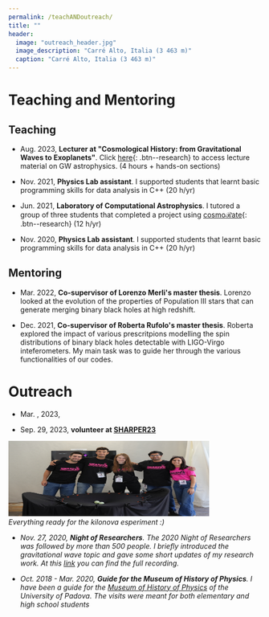 ```yaml
---
permalink: /teachANDoutreach/
title: ""
header:
  image: "outreach_header.jpg"
  image_description: "Carré Alto, Italia (3 463 m)"
  caption: "Carré Alto, Italia (3 463 m)"
---
```

# Teaching and Mentoring

## Teaching

* Aug. 2023, **Lecturer at "Cosmological History: from Gravitational Waves to Exoplanets"**. Click [here](/Brazil/){: .btn--research} to access lecture material on GW astrophysics. (4 hours + hands-on sections)

* Nov. 2021, **Physics Lab assistant**. I supported students that learnt basic programming skills for data analysis in C++ (20 h/yr)

* Jun. 2021, **Laboratory of Computational Astrophysics**. I tutored a group of three students that completed a project using [cosmo$\mathcal{R}$ate](/software/){: .btn--research} (12 h/yr)

* Nov. 2020, **Physics Lab assistant**. I supported students that learnt basic programming skills for data analysis in C++ (20 h/yr)

## Mentoring

* Mar. 2022, **Co-supervisor of Lorenzo Merli's master thesis**. Lorenzo looked at the evolution of the properties of Population III stars that can generate merging binary black holes at high redshift. 


* Dec. 2021, **Co-supervisor of Roberta Rufolo's master thesis**. Roberta explored the impact of various prescritpions modelling the spin distributions of binary black holes detectable with LIGO-Virgo inteferometers. My main task was to guide her through the various functionalities of our codes.


# Outreach 

* Mar. , 2023, 

* Sep. 29, 2023, **volunteer at [SHARPER23](https://www.sharper-night.it/sharper-laquila/)**


<img src="/assets/images/sharper_site.jpg"  width="400" height="150">
<br>
<em>Everything ready for the kilonova esperiment :) <em>


* Nov. 27, 2020, **Night of Researchers**. The 2020 Night of Researchers was followed by more than 500 people. I briefly introduced the gravitational wave topic and gave some short updates of my research work. At this [link](https://www.youtube.com/watch?v=aA_X20AdT0s) you can find the full recording. 

* Oct. 2018 - Mar. 2020, **Guide for the Museum of History of Physics**. I have been a guide for the [Museum of History of Physics](https://www.musei.unipd.it/en/physics) of the University of Padova. The visits were meant for both elementary and high school students